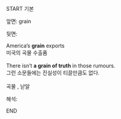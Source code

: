 START
기본

앞면:
grain


뒷면:
<div>America’s <b>grain</b> exports </div><div>미국의 곡물 수출품<br><br><div>There isn’t <b>a grain of truth</b> in those rumours. </div><div>그런 소문들에는 진실성이 티끌만큼도 없다.</div></div><br>곡물 , 낟알<br>


해석:

END